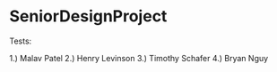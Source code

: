 # SeniorDesignProject

Tests:

1.) Malav Patel
2.) Henry Levinson
3.) Timothy Schafer
4.) Bryan Nguy